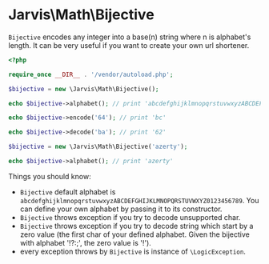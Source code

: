 # Jarvis\Math\Bijective

``Bijective`` encodes any integer into a base(n) string where n is alphabet's length. It can be very useful if you want to create your own url shortener.



```php
<?php

require_once __DIR__ . '/vendor/autoload.php';

$bijective = new \Jarvis\Math\Bijective();

echo $bijective->alphabet(); // print 'abcdefghijklmnopqrstuvwxyzABCDEFGHIJKLMNOPQRSTUVWXYZ0123456789'

echo $bijective->encode('64'); // print 'bc'

echo $bijective->decode('ba'); // print '62'

$bijective = new \Jarvis\Math\Bijective('azerty');

echo $bijective->alphabet(); // print 'azerty'

```

Things you should know:

- ``Bijective`` default alphabet is ``abcdefghijklmnopqrstuvwxyzABCDEFGHIJKLMNOPQRSTUVWXYZ0123456789``. You can define your own alphabet by passing it to its constructor.
- ``Bijective`` throws exception if you try to decode unsupported char.
- ``Bijective`` throws exception if you try to decode string which start by a zero value (the first char of your defined alphabet. Given the bijective with alphabet '!?:;', the zero value is '!').
- every exception throws by ``Bijective`` is instance of ``\LogicException``.
